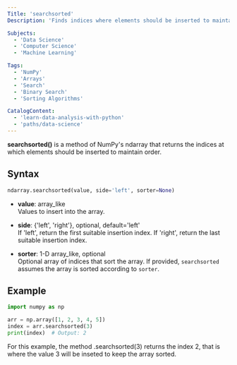 ```yaml
---
Title: 'searchsorted'
Description: 'Finds indices where elements should be inserted to maintain order in a NumPy array.'

Subjects:
  - 'Data Science'
  - 'Computer Science'
  - 'Machine Learning'

Tags:
  - 'NumPy'
  - 'Arrays'
  - 'Search'
  - 'Binary Search'
  - 'Sorting Algorithms'

CatalogContent:
  - 'learn-data-analysis-with-python'
  - 'paths/data-science'
---
```


**searchsorted()** is a method of NumPy's ndarray that returns the indices at which elements should be inserted to maintain order.

## Syntax

```python
ndarray.searchsorted(value, side='left', sorter=None)
```

- **value**: array_like  
  Values to insert into the array.

- **side**: {'left', 'right'}, optional, default='left'  
  If 'left', return the first suitable insertion index. If 'right', return the last suitable insertion index.

- **sorter**: 1-D array_like, optional  
  Optional array of indices that sort the array. If provided, `searchsorted` assumes the array is sorted according to `sorter`.

## Example

```python
import numpy as np

arr = np.array([1, 2, 3, 4, 5])
index = arr.searchsorted(3)
print(index)  # Output: 2
```

For this example, the method .searchsorted(3) returns the index 2, that is where the value 3 will be inseted to keep the array sorted.





